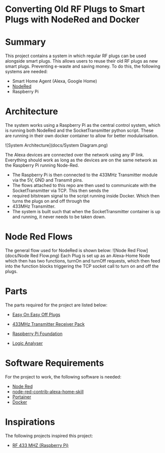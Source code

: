 # Converting Old RF Plugs to Smart Plugs with NodeRed and Docker

# Summary
This project contains a system in which regular RF plugs can be used alongside smart plugs. This allows users to reuse
their old RF plugs as new smart plugs. Preventing e-waste and saving money. To do this, the following systems are needed:
- Smart Home Agent (Alexa, Google Home)
- [NodeRed](https://nodered.org/)
- Raspberry Pi

# Architecture
The system works using a Raspberry Pi as the central control system, which is running both NodeRed and the 
SocketTransmitter python script. These are running in their own docker container to allow for better modularisation.

![System Architecture](docs/System Diagram.png)

The Alexa devices are connected over the network using any IP link. Everything should work as long as the devices are on 
the same network as the Raspberry Pi running Node-Red.

- The Raspberry Pi is then connected to the 433MHz Transmitter module via the 5V, GND and Transmit pins.
- The flows attached to this repo are then used to communicate with the SocketTransmitter via TCP. This then sends the 
- required bitstream signal to the script running inside Docker. Which then turns the plugs on and off through the 
- 433MHz Transmitter.
- The system is built such that when the SocketTransmitter container is up and running, it never needs to be taken down.

# Node Red Flows
The general flow used for NodeRed is shown below:
![Node Red Flow](docs/Node Red Flow.png)
Each Plug is set up as an Alexa-Home Node which then has two functions, turnOn and turnOff requests, which then feed into 
the function blocks triggering the TCP socket call to turn on and off the plugs.

# Parts
The parts required for the project are listed below:

- [Easy On Easy Off Plugs](https://www.amazon.co.uk/Home-Easy-Remote-Control-Socket/dp/B00KC7AHMM)

- [433MHz Transmitter Receiver Pack](https://www.aliexpress.com/item/4000018571977.html?spm=a2g0o.productlist.0.0.76831160l0sedh&algo_pvid=4ed97a32-f054-4d1c-8f60-14a1a476c9e2&algo_exp_id=4ed97a32-f054-4d1c-8f60-14a1a476c9e2-1&pdp_ext_f=%7B%22sku_id%22%3A%2210000000043504110%22%7D&pdp_pi=-1%3B0.61%3B-1%3B-1%40salePrice%3BGBP%3Bsearch-mainSearch)

- [Raspberry Pi Foundation](https://www.raspberrypi.org/)

- [Logic Analyser](https://www.amazon.co.uk/gp/product/B00DAYAREW/ref=ppx_yo_dt_b_search_asin_image?ie=UTF8&psc=1)

# Software Requirements

For the project to work, the following software is needed:

- [Node Red](https://nodered.org/)
- [node-red-contrib-alexa-home-skill](https://flows.nodered.org/node/node-red-contrib-alexa-home-skill)
- [Portainer](https://www.portainer.io/)
- [Docker](https://www.docker.com/)

# Inspirations
The following projects inspired this project:
- [RF 433 MHZ (Raspberry Pi)
](https://www.instructables.com/RF-433-MHZ-Raspberry-Pi/)